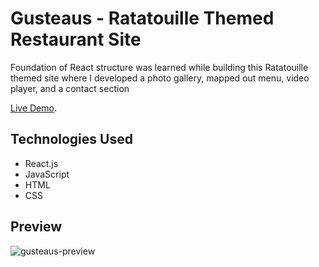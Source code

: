 # Gusteaus - Ratatouille Themed Restaurant Site

Foundation of React structure was learned while building this Ratatouille themed site where I developed a photo gallery, mapped out menu, video player, and a contact section

[Live Demo](https://jnewton25.github.io/Gusteaus/).

## Technologies Used

-   React.js
-   JavaScript
-   HTML
-   CSS

## Preview

![gusteaus-preview](https://user-images.githubusercontent.com/28316960/216685229-a17ea5e4-77d8-417d-bf68-25960bf051e4.png)
